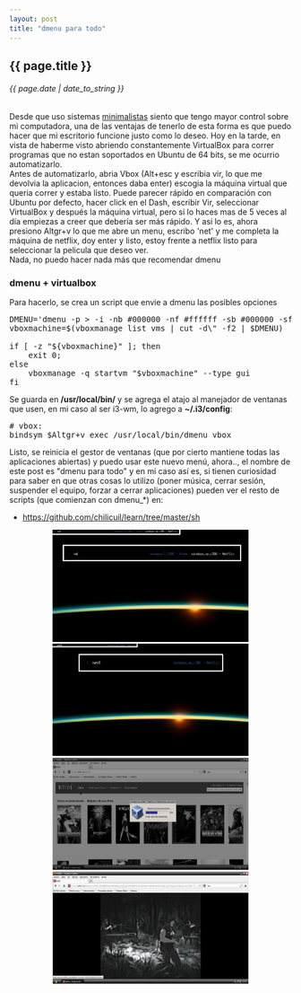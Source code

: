 ```yaml
---
layout: post
title: "dmenu para todo"
---
```


## {{ page.title }}
###### {{ page.date | date_to_string }}


<div class="p">Desde que uso sistemas <a href="http://chilicuil.github.com/all/random/2010/06/16/i3-ebf3.html" target="_blank">minimalistas</a> siento que tengo mayor control sobre mi computadora, una de las ventajas de tenerlo de esta forma es que puedo hacer que mi escritorio funcione justo como lo deseo. Hoy en la tarde, en vista de haberme visto abriendo constantemente VirtualBox para correr programas que no estan soportados en Ubuntu de 64 bits, se me ocurrio automatizarlo.
</div>

<div class="p">Antes de automatizarlo, abria Vbox (Alt+esc y escribia vir, lo que me devolvia la aplicacion, entonces daba enter) escogia la máquina virtual que queria correr y estaba listo. Puede parecer rápido en comparación con Ubuntu por defecto, hacer click en el Dash, escribir Vir, seleccionar VirtualBox y después la máquina virtual, pero si lo haces mas de 5 veces al día empiezas a creer que debería ser más rápido. Y así lo es, ahora presiono Altgr+v lo que me abre un menu, escribo 'net' y me completa la máquina de netflix, doy enter y listo, estoy frente a netflix listo para seleccionar la pelicula que deseo ver.
</div>

<div class="p">Nada, no puedo hacer nada más que recomendar dmenu
</div>

<h3>dmenu + virtualbox</h3>
<div class="p">Para hacerlo, se crea un script que envie a dmenu las posibles opciones
</div>

<pre class="sh_sh">
DMENU='dmenu -p > -i -nb #000000 -nf #ffffff -sb #000000 -sf #3B5998'
vboxmachine=$(vboxmanage list vms | cut -d\" -f2 | $DMENU)

if [ -z "${vboxmachine}" ]; then
    exit 0;
else
    vboxmanage -q startvm "$vboxmachine" --type gui
fi
</pre>

<div class="p">Se guarda en <strong>/usr/local/bin/</strong> y se agrega el atajo al manejador de ventanas que usen, en mi caso al ser i3-wm, lo agrego a <strong>~/.i3/config</strong>:
</div>

<pre>
# vbox:
bindsym $Altgr+v exec /usr/local/bin/dmenu_vbox
</pre>

<div class="p">Listo, se reinicia el gestor de ventanas (que por cierto mantiene todas las aplicaciones abiertas) y puedo usar este nuevo menú, ahora.., el nombre de este post es "dmenu para todo" y en mi caso así es, si tienen curiosidad para saber en que otras cosas lo utilizo (poner música, cerrar sesión, suspender el equipo, forzar a cerrar aplicaciones) pueden ver el resto de scripts (que comienzan con dmenu_*) en:
</div>

<ul>
        <li><a href="https://github.com/chilicuil/learn/tree/master/sh" target="_blank">https://github.com/chilicuil/learn/tree/master/sh</a></li>
</ul>

<div align="center" id="img">
<a href="/assets/img/61.png"><img src="/assets/img/61.png" style="width: 350px; height: 200px;"></a>
<a href="/assets/img/62.png"><img src="/assets/img/62.png" style="width: 350px; height: 200px;"></a>
<a href="/assets/img/63.png"><img src="/assets/img/63.png" style="width:  350px; height: 200px;"></a>
<a href="/assets/img/64.png"><img src="/assets/img/64.png" style="width:  350px; height: 200px;"></a>
</div>
